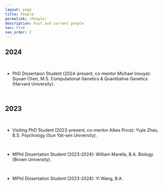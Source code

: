 ```yaml
---
layout: page
title: People
permalink: /People/
description: Past and current people
nav: true
nav_order: 2
---
```

## 2024
<br>

* PhD Dissertaion Student (2024-present, co-mentor Michael Inouye): Siyuan Chen, M.S. Computational Genetics & Quantitative Genetics (Harvard University).

<br>

## 2023
<br>

* Visiting PhD Student (2023-present, co-mentor Alkes Price): Yujie Zhao, B.S. Psychology (Sun Yat-sen University). 

<br>

* MPhil Dissertation Student (2023-2024): William Marella, B.A. Biology (Brown University). 

<br>

* MPhil Dissertation Student (2023-2024): Yi Wang, B.A. 

<br>

 